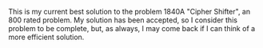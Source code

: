This is my current best solution to the problem 1840A "Cipher Shifter", an 800 rated problem. My solution has been accepted, so I consider this problem to be complete, but, as always, I may come back if I can think of a more efficient solution.